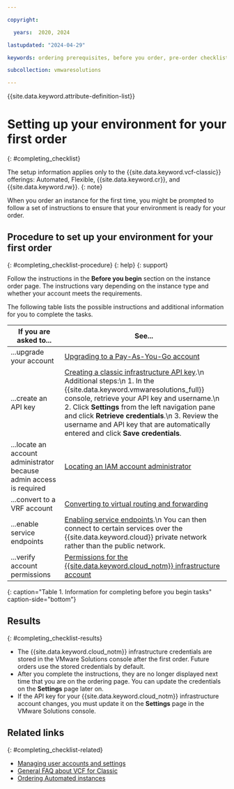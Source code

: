 ```yaml
---

copyright:

  years:  2020, 2024

lastupdated: "2024-04-29"

keywords: ordering prerequisites, before you order, pre-order checklist, before first order

subcollection: vmwaresolutions

---
```


{{site.data.keyword.attribute-definition-list}}

# Setting up your environment for your first order
{: #completing_checklist}

The setup information applies only to the {{site.data.keyword.vcf-classic}} offerings: Automated, Flexible, {{site.data.keyword.cr}}, and {{site.data.keyword.rw}}.
{: note}

When you order an instance for the first time, you might be prompted to follow a set of instructions to ensure that your environment is ready for your order.

## Procedure to set up your environment for your first order
{: #completing_checklist-procedure}
{: help}
{: support}

Follow the instructions in the **Before you begin** section on the instance order page. The instructions vary depending on the instance type and whether your account meets the requirements.

The following table lists the possible instructions and additional information for you to complete the tasks.

| If you are asked to... | See... |
| ---------------------- | ------ |
| ...upgrade your account | [Upgrading to a Pay-As-You-Go account](/docs/account?topic=account-upgrading-account#upgrade-paygo) |
| ...create an API key | [Creating a classic infrastructure API key](/docs/account?topic=account-classic_keys#create-classic-infrastructure-key).\n Additional steps:\n 1. In the {{site.data.keyword.vmwaresolutions_full}} console, retrieve your API key and username.\n 2. Click **Settings** from the left navigation pane and click **Retrieve credentials**.\n 3. Review the username and API key that are automatically entered and click **Save credentials**. |
| ...locate an account administrator because admin access is required | [Locating an IAM account administrator](/docs/vmwaresolutions?topic=vmwaresolutions-iam_verify_permissions) |
| ...convert to a VRF account | [Converting to virtual routing and forwarding](/docs/direct-link?topic=direct-link-what-happens-during-the-account-conversion-process) |
| ...enable service endpoints | [Enabling service endpoints](/docs/account?topic=account-vrf-service-endpoint#service-endpoint).\n You can then connect to certain services over the {{site.data.keyword.cloud}} private network rather than the public network. |
| ...verify account permissions | [Permissions for the {{site.data.keyword.cloud_notm}} infrastructure account](/docs/vmwaresolutions?topic=vmwaresolutions-signing_required_accounts#signing_required_accounts-infra-permissions) |
{: caption="Table 1. Information for completing before you begin tasks" caption-side="bottom"}

## Results
{: #completing_checklist-results}

* The {{site.data.keyword.cloud_notm}} infrastructure credentials are stored in the VMware Solutions console after the first order. Future orders use the stored credentials by default.
* After you complete the instructions, they are no longer displayed next time that you are on the ordering page. You can update the credentials on the **Settings** page later on.
* If the API key for your {{site.data.keyword.cloud_notm}} infrastructure account changes, you must update it on the **Settings** page in the VMware Solutions console.

## Related links
{: #completing_checklist-related}

* [Managing user accounts and settings](/docs/vmwaresolutions?topic=vmwaresolutions-useraccount)
* [General FAQ about VCF for Classic](/docs/vmwaresolutions?topic=vmwaresolutions-faq-vmwaresolutions)
* [Ordering Automated instances](/docs/vmwaresolutions?topic=vmwaresolutions-vc_orderinginstance-req)
